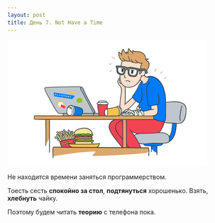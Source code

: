 ```yaml
---
layout: post
title: День 7. Not Have a Time
---
```

![](/images/dayseven.jpg)

Не находится времени заняться программерством.

Тоесть сесть **спокойно за стол**, **подтянуться** хорошенько.
Взять, **хлебнуть** чайку.

Поэтому будем читать **теорию** с телефона пока.